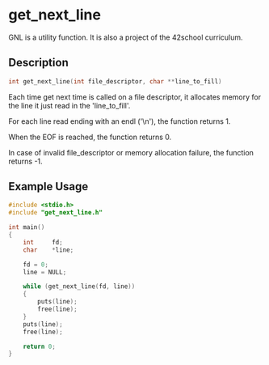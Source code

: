 # get_next_line
GNL is a utility function.
It is also a project of the 42school curriculum.

## Description
```C
int get_next_line(int file_descriptor, char **line_to_fill)
```
Each time get next time is called on a file descriptor, it allocates memory for the line it just read in the 'line_to_fill'.

For each line read ending with an endl ('\n'), the function returns 1.

When the EOF is reached, the function returns 0.

In case of invalid file_descriptor or memory allocation failure, the function returns -1.

## Example Usage
```cpp
#include <stdio.h>
#include "get_next_line.h"

int main()
{
    int     fd;
    char    *line;

    fd = 0;
    line = NULL;

    while (get_next_line(fd, line))
    {
        puts(line);
        free(line);
    }
    puts(line);
    free(line);

    return 0;
}
```
